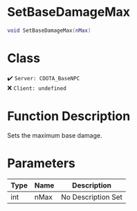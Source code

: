 # SetBaseDamageMax
```lua
void SetBaseDamageMax(nMax)
```
# Class
✔️ `Server: CDOTA_BaseNPC`  
❌ `Client: undefined`  

# Function Description
Sets the maximum base damage.
# Parameters
Type|Name|Description
--|--|--
int|nMax|No Description Set
